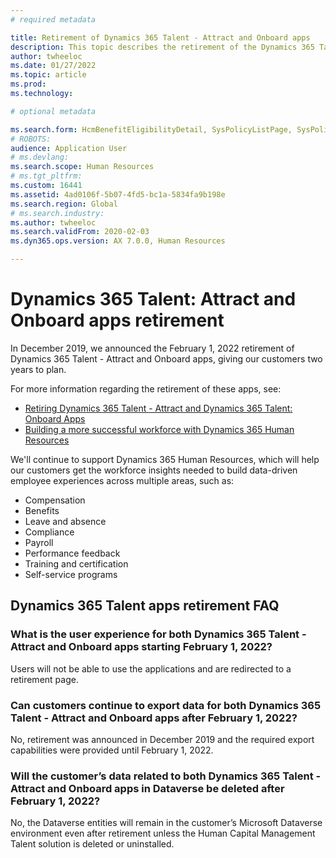 ```yaml
---
# required metadata

title: Retirement of Dynamics 365 Talent - Attract and Onboard apps
description: This topic describes the retirement of the Dynamics 365 Talent - Attract and Onboard apps. 
author: twheeloc
ms.date: 01/27/2022
ms.topic: article
ms.prod: 
ms.technology: 

# optional metadata

ms.search.form: HcmBenefitEligibilityDetail, SysPolicyListPage, SysPolicySourceDocumentRuleType, BenefitWorkspace, HcmBenefitSummaryPart
# ROBOTS: 
audience: Application User
# ms.devlang: 
ms.search.scope: Human Resources
# ms.tgt_pltfrm: 
ms.custom: 16441
ms.assetid: 4ad0106f-5b07-4fd5-bc1a-5834fa9b198e
ms.search.region: Global
# ms.search.industry: 
ms.author: twheeloc
ms.search.validFrom: 2020-02-03
ms.dyn365.ops.version: AX 7.0.0, Human Resources

---
```


# Dynamics 365 Talent: Attract and Onboard apps retirement


In December 2019, we announced the February 1, 2022 retirement of Dynamics 365 Talent - Attract and Onboard apps, giving our customers two years to plan.

For more information regarding the retirement of these apps, see:
 - [Retiring Dynamics 365 Talent - Attract and Dynamics 365 Talent: Onboard Apps](https://community.dynamics.com/365/humanresources/b/dynamics365forhumanresources/posts/retiring-dynamics-365-talent-attract-and-onboard-apps)
 - [Building a more successful workforce with Dynamics 365 Human Resources](https://cloudblogs.microsoft.com/dynamics365/bdm/2019/12/06/building-a-more-successful-workforce-with-dynamics-365-human-resources)

We'll continue to support Dynamics 365 Human Resources, which will help our customers get the workforce insights needed to build data-driven employee experiences across multiple  areas, such as:

- Compensation
- Benefits
- Leave and absence
- Compliance
- Payroll
- Performance feedback
- Training and certification
- Self-service programs

## Dynamics 365 Talent apps retirement FAQ

###	What is the user experience for both Dynamics 365 Talent - Attract and Onboard apps starting February 1, 2022?

Users will not be able to use the applications and are redirected to a retirement page.

### Can customers continue to export data for both Dynamics 365 Talent - Attract and Onboard apps after February 1, 2022?
  
No, retirement was announced in December 2019 and the required export capabilities were provided until February 1, 2022. 

### Will the customer’s data related to both Dynamics 365 Talent - Attract and Onboard apps in Dataverse be deleted after February 1, 2022?

No, the Dataverse entities will remain in the customer’s Microsoft Dataverse environment even after retirement unless the Human Capital Management Talent solution is deleted or uninstalled.
